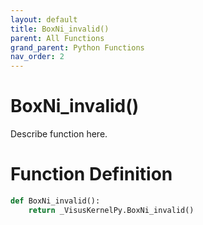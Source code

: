 ```yaml
---
layout: default
title: BoxNi_invalid()
parent: All Functions
grand_parent: Python Functions
nav_order: 2
---
```


# BoxNi_invalid()

Describe function here.

# Function Definition

```python
def BoxNi_invalid():
    return _VisusKernelPy.BoxNi_invalid()
```